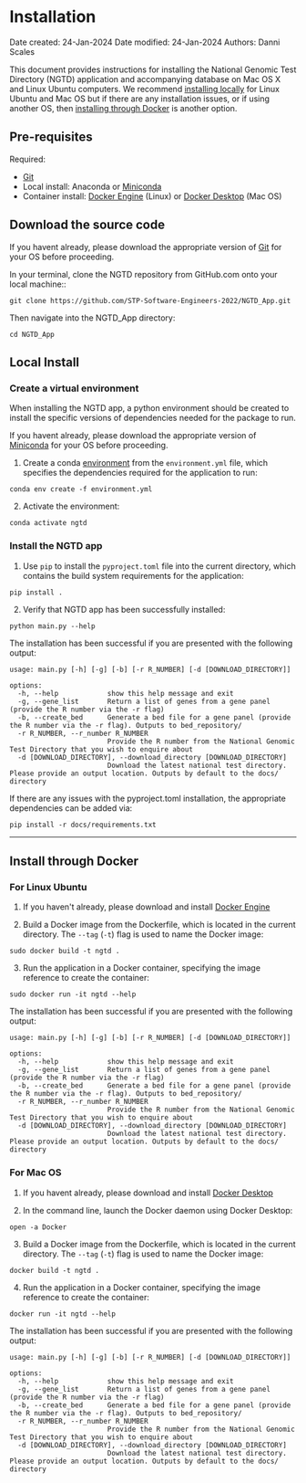 # Installation
Date created: 24-Jan-2024
Date modified: 24-Jan-2024
Authors: Danni Scales

This document provides instructions for installing the National Genomic Test Directory (NGTD) application and accompanying database on Mac OS X and Linux Ubuntu computers. We recommend [installing locally](#local-install) for Linux Ubuntu and Mac OS but if there are any installation issues, or if using another OS, then [installing through Docker](#install-through-docker) is another option.

## Pre-requisites
Required:
 - [Git](https://git-scm.com/book/en/v2/Getting-Started-Installing-Git)
 - Local install: Anaconda or [Miniconda](https://docs.conda.io/projects/miniconda/en/latest/)
 - Container install: [Docker Engine](https://docs.docker.com/engine/install/ubuntu/) (Linux) or [Docker Desktop](https://www.docker.com/products/docker-desktop/) (Mac OS)



## Download the source code
If you havent already, please download the appropriate version of [Git](https://git-scm.com/book/en/v2/Getting-Started-Installing-Git) for your OS before proceeding.

In your terminal, clone the NGTD repository from GitHub.com onto your local machine::
```
git clone https://github.com/STP-Software-Engineers-2022/NGTD_App.git
```
Then navigate into the NGTD_App directory:
```
cd NGTD_App
```

## Local Install
### Create a virtual environment
When installing the NGTD app, a python environment should be created to install the specific versions of dependencies needed for the package to run.

If you havent already, please download the appropriate version of [Miniconda](https://docs.conda.io/projects/miniconda/en/latest/) for your OS before proceeding.

1. Create a conda [environment](https://conda.io/projects/conda/en/latest/user-guide/tasks/manage-environments.html#activating-an-environment) from the ```environment.yml``` file, which specifies the dependencies required for the application to run: 
```
conda env create -f environment.yml
```

2. Activate the environment:
```
conda activate ngtd
```

### Install the NGTD app
1. Use ```pip``` to install the ```pyproject.toml``` file into the current directory, which contains the build system requirements for the application:
```
pip install .
```
2. Verify that NGTD app has been successfully installed:
```
python main.py --help
```
The installation has been successful if you are presented with the following output:
```
usage: main.py [-h] [-g] [-b] [-r R_NUMBER] [-d [DOWNLOAD_DIRECTORY]]

options:
  -h, --help            show this help message and exit
  -g, --gene_list       Return a list of genes from a gene panel (provide the R number via the -r flag)
  -b, --create_bed      Generate a bed file for a gene panel (provide the R number via the -r flag). Outputs to bed_repository/
  -r R_NUMBER, --r_number R_NUMBER
                        Provide the R number from the National Genomic Test Directory that you wish to enquire about
  -d [DOWNLOAD_DIRECTORY], --download_directory [DOWNLOAD_DIRECTORY]
                        Download the latest national test directory. Please provide an output location. Outputs by default to the docs/ directory
```
If there are any issues with the pyproject.toml installation, the appropriate dependencies can be added via:
```
pip install -r docs/requirements.txt
```
---
## Install through Docker
### For Linux Ubuntu
1. If you haven't already, please download and install [Docker Engine](https://docs.docker.com/engine/install/ubuntu/)

2. Build a Docker image from the Dockerfile, which is located in the current directory. The ```--tag``` (```-t```) flag is used to name the Docker image: 
```
sudo docker build -t ngtd .
```

3. Run the application in a Docker container, specifying the image reference to create the container:
```
sudo docker run -it ngtd --help
```
The installation has been successful if you are presented with the following output:
```
usage: main.py [-h] [-g] [-b] [-r R_NUMBER] [-d [DOWNLOAD_DIRECTORY]]

options:
  -h, --help            show this help message and exit
  -g, --gene_list       Return a list of genes from a gene panel (provide the R number via the -r flag)
  -b, --create_bed      Generate a bed file for a gene panel (provide the R number via the -r flag). Outputs to bed_repository/
  -r R_NUMBER, --r_number R_NUMBER
                        Provide the R number from the National Genomic Test Directory that you wish to enquire about
  -d [DOWNLOAD_DIRECTORY], --download_directory [DOWNLOAD_DIRECTORY]
                        Download the latest national test directory. Please provide an output location. Outputs by default to the docs/ directory
```

### For Mac OS
1. If you havent already, please download and install [Docker Desktop](https://www.docker.com/products/docker-desktop/) 

2. In the command line, launch the Docker daemon using Docker Desktop:
```
open -a Docker
```

3. Build a Docker image from the Dockerfile, which is located in the current directory. The ```--tag``` (```-t```) flag is used to name the Docker image: 
```
docker build -t ngtd .
```

4. Run the application in a Docker container, specifying the image reference to create the container:
```
docker run -it ngtd --help
```
The installation has been successful if you are presented with the following output:
```
usage: main.py [-h] [-g] [-b] [-r R_NUMBER] [-d [DOWNLOAD_DIRECTORY]]

options:
  -h, --help            show this help message and exit
  -g, --gene_list       Return a list of genes from a gene panel (provide the R number via the -r flag)
  -b, --create_bed      Generate a bed file for a gene panel (provide the R number via the -r flag). Outputs to bed_repository/
  -r R_NUMBER, --r_number R_NUMBER
                        Provide the R number from the National Genomic Test Directory that you wish to enquire about
  -d [DOWNLOAD_DIRECTORY], --download_directory [DOWNLOAD_DIRECTORY]
                        Download the latest national test directory. Please provide an output location. Outputs by default to the docs/ directory
```
